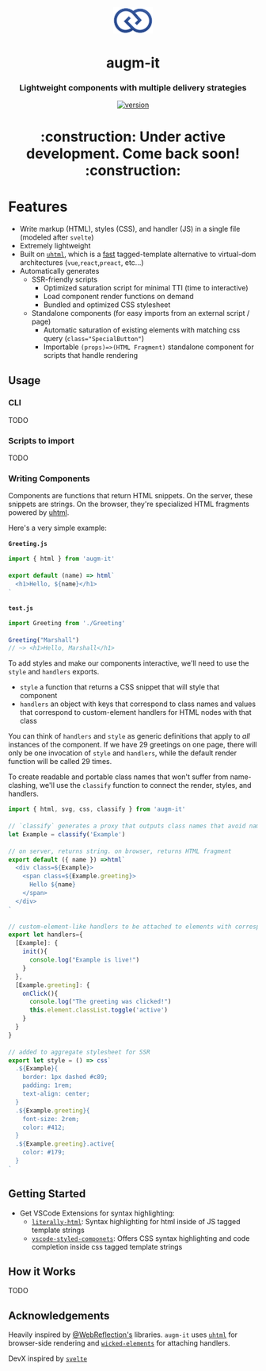 <div align="center">
  <img src="https://github.com/augm-dev/augm-it/raw/main/meta/augm.png" alt="augm logo" width="80" />
</div>

<h1 align="center">augm-it</h1>
<h3 align="center">Lightweight components with multiple delivery strategies</h3>

<div align="center">
  <a href="https://npmjs.org/package/augm-it">
    <img src="https://badgen.now.sh/npm/v/augm-it" alt="version" />
  </a>
</div>

<h1 align="center">:construction: Under active development. Come back soon! :construction:</h1>

# Features

- Write markup (HTML), styles (CSS), and handler (JS) in a single file (modeled after `svelte`)
- Extremely lightweight
- Built on [`uhtml`](https://github.com/WebReflection/uhtml), which is a [fast](https://krausest.github.io/js-framework-benchmark/current.html) tagged-template alternative to virtual-dom architectures (`vue`,`react`,`preact`, etc...)
- Automatically generates
  - SSR-friendly scripts
    - Optimized saturation script for minimal TTI (time to interactive)
    - Load component render functions on demand
    - Bundled and optimized CSS stylesheet
  - Standalone components (for easy imports from an external script / page)
    - Automatic saturation of existing elements with matching css query (`class="SpecialButton"`)
    - Importable `(props)=>(HTML Fragment)` standalone component for scripts that handle rendering

## Usage

### CLI

TODO

### Scripts to import

TODO

### Writing Components

Components are functions that return HTML snippets. On the server, these snippets are strings. On the browser, they're specialized HTML fragments powered by [uhtml](https://github.com/WebReflection/uhtml).

Here's a very simple example:

**`Greeting.js`**
```js
import { html } from 'augm-it'

export default (name) => html`
  <h1>Hello, ${name}</h1>
`
```

**`test.js`**
```js
import Greeting from './Greeting'

Greeting("Marshall")
// ~> <h1>Hello, Marshall</h1>
```

To add styles and make our components interactive, we'll need to use the `style` and `handlers` exports.
- `style` a function that returns a CSS snippet that will style that component
- `handlers` an object with keys that correspond to class names and values that correspond to custom-element handlers for HTML nodes with that class

You can think of `handlers` and `style` as generic definitions that apply to *all* instances of the component. If we have 29 greetings on one page, there will only be one invocation of `style` and `handlers`, while the default render function will be called 29 times.

To create readable and portable class names that won't suffer from name-clashing, we'll use the `classify` function to connect the render, styles, and handlers.

```js
import { html, svg, css, classify } from 'augm-it'

// `classify` generates a proxy that outputs class names that avoid name-clashing
let Example = classify('Example')

// on server, returns string. on browser, returns HTML fragment
export default ({ name }) =>html`
  <div class=${Example}>
    <span class=${Example.greeting}>
      Hello ${name}
    </span>
  </div>
`

// custom-element-like handlers to be attached to elements with corresponding classes
export let handlers={
  [Example]: {
    init(){
      console.log("Example is live!")
    }
  },
  [Example.greeting]: {
    onClick(){
      console.log("The greeting was clicked!")
      this.element.classList.toggle('active')
    }
  }
}

// added to aggregate stylesheet for SSR
export let style = () => css`
  .${Example}{
    border: 1px dashed #c89;
    padding: 1rem;
    text-align: center;
  }
  .${Example.greeting}{
    font-size: 2rem;
    color: #412;
  }
  .${Example.greeting}.active{
    color: #179;
  }
`

```

## Getting Started

- Get VSCode Extensions for syntax highlighting:
  - [`literally-html`](https://marketplace.visualstudio.com/items?itemName=webreflection.literally-html): Syntax highlighting for html inside of JS tagged template strings
  - [`vscode-styled-componets`](https://marketplace.visualstudio.com/items?itemName=jpoissonnier.vscode-styled-components): Offers CSS syntax highlighting and code completion inside css tagged template strings

## How it Works

TODO

## Acknowledgements

Heavily inspired by [@WebReflection's](https://github.com/WebReflection) libraries. `augm-it` uses [`uhtml`](https://github.com/WebReflection/uhtml) for browser-side rendering and [`wicked-elements`](https://github.com/WebReflection/wicked-elements) for attaching handlers.

DevX inspired by [`svelte`](https://svelte.dev/)
